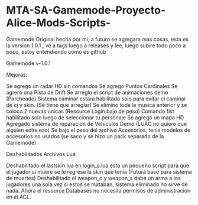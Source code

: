 # MTA-SA-Gamemode-Proyecto-Alice-Mods-Scripts-
Gamemode Original hecha por mi,  a futuro se agregara mas cosas, esta es la version 1.0.1 , ve a tags luego a releases y lee, luego subire todo poco a poco, estoy entendiendo como es github

Gamemode v-1.0.1

Mejoras:

Se agrego un radar HD sin comandos
Se agrego Puntos Cardinales
Se agrero una Pista de Drift
Se arreglo el script de animaciones demo (Parcheado)
Sistema caminar estara habilitado solo para evitar el caminar de cj y skin. (Se tiene que arreglar)
Se elimino toda la musica anterior y se coloco 2 nuevas unicas (Resource Login  bajo de peso)
Comando fist habilitado solo luego de seleccionar tu personaje
Se agrego un mapa HD
Agregado sistema de reparacion de Vehiculos Demo (LUAC no quiero que alguien edite eso) 
Se bajo el peso del archivo Accesorios, tenia modelos de accesorios no usados (se saco y se hizo un pack separado de la Gamemode)

Deshabilitados Archivos Lua

Deshabilitado el lastskin.lua en login_s.lua esta un pequeño script para que el jugador si muere se le regrese la skin que tenia (Futura base para sistema de muertes)
Deshabilitado el weapon_c y weapon_s daba un arma a los jugadores una sola vez si estos se mataban, sistema eliminado no sirve de nada. 
Ahora el resource Databases no necesita permisos de administracion en el ACL.

